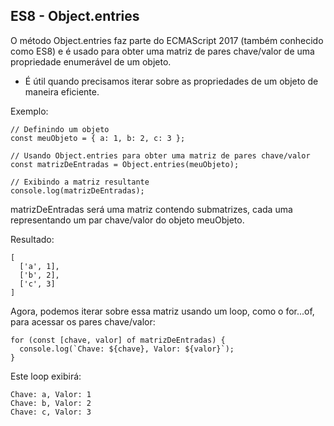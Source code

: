 ## ES8 - Object.entries

O método Object.entries faz parte do ECMAScript 2017 (também conhecido como ES8) e é usado para obter uma matriz de pares chave/valor de uma propriedade enumerável de um objeto.

- É útil quando precisamos iterar sobre as propriedades de um objeto de maneira eficiente.

Exemplo:
```
// Definindo um objeto
const meuObjeto = { a: 1, b: 2, c: 3 };

// Usando Object.entries para obter uma matriz de pares chave/valor
const matrizDeEntradas = Object.entries(meuObjeto);

// Exibindo a matriz resultante
console.log(matrizDeEntradas);
```

matrizDeEntradas será uma matriz contendo submatrizes, cada uma representando um par chave/valor do objeto meuObjeto.

Resultado:
```
[
  ['a', 1],
  ['b', 2],
  ['c', 3]
]
```

Agora, podemos iterar sobre essa matriz usando um loop, como o for...of, para acessar os pares chave/valor:

```
for (const [chave, valor] of matrizDeEntradas) {
  console.log(`Chave: ${chave}, Valor: ${valor}`);
}
```

Este loop exibirá:
```
Chave: a, Valor: 1
Chave: b, Valor: 2
Chave: c, Valor: 3
```

